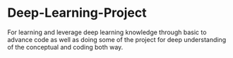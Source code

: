 # Deep-Learning-Project
For learning and leverage deep learning knowledge through basic to advance code as well as doing some of the project for deep understanding of the conceptual and coding both way.
